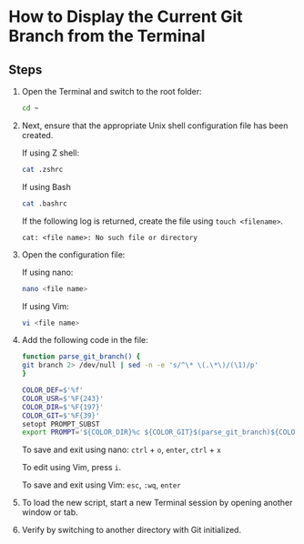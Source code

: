 # How to Display the Current Git Branch from the Terminal

## Steps

1. Open the Terminal and switch to the root folder:

   ```sh
   cd ~
   ```

2. Next, ensure that the appropriate Unix shell configuration file has been created.

   If using Z shell:

   ```sh
   cat .zshrc
   ```

   If using Bash

   ```sh
   cat .bashrc
   ```

   If the following log is returned, create the file using `touch <filename>`.

   ```
   cat: <file name>: No such file or directory
   ```

3. Open the configuration file:

   If using nano:

   ```sh
   nano <file name>
   ```

   If using Vim:

   ```sh
   vi <file name>
   ```

4. Add the following code in the file:

   ```sh
   function parse_git_branch() {
   git branch 2> /dev/null | sed -n -e 's/^\* \(.\*\)/(\1)/p'
   }

   COLOR_DEF=$'%f'
   COLOR_USR=$'%F{243}'
   COLOR_DIR=$'%F{197}'
   COLOR_GIT=$'%F{39}'
   setopt PROMPT_SUBST
   export PROMPT='${COLOR_DIR}%c ${COLOR_GIT}$(parse_git_branch)${COLOR_DEF} $ '
   ```

   To save and exit using nano: `ctrl` + `o`, `enter`, `ctrl` + `x`

   To edit using Vim, press `i`.

   To save and exit using Vim: `esc`, `:wq`, `enter`

5. To load the new script, start a new Terminal session by opening another window or tab.

6. Verify by switching to another directory with Git initialized.

